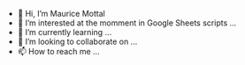 - 👋 Hi, I’m  Maurice Mottal
- 👀 I’m interested at the momment in Google Sheets scripts ...
- 🌱 I’m currently learning ...
- 💞️ I’m looking to collaborate on ...
- 📫 How to reach me ...

<!---
mauricemottal/mauricemottal is a ✨ special ✨ repository because its `README.md` (this file) appears on your GitHub profile.
You can click the Preview link to take a look at your changes.
--->
